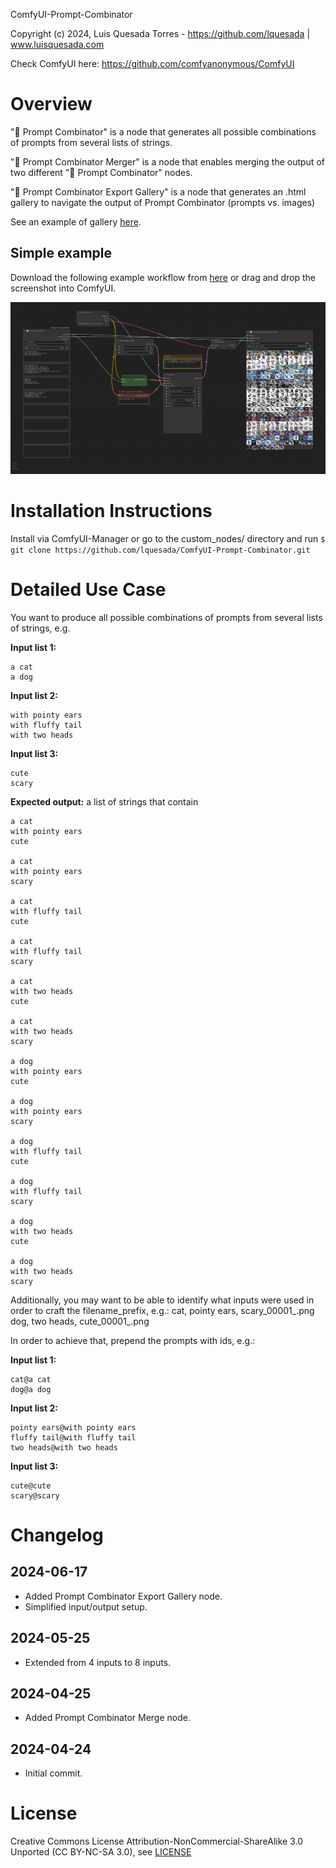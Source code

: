 ComfyUI-Prompt-Combinator

Copyright (c) 2024, Luis Quesada Torres - https://github.com/lquesada | www.luisquesada.com

Check ComfyUI here: https://github.com/comfyanonymous/ComfyUI

# Overview

"🔢 Prompt Combinator" is a node that generates all possible combinations of prompts from several lists of strings.

"🔢 Prompt Combinator Merger" is a node that enables merging the output of two different "🔢 Prompt Combinator" nodes.

"🔢 Prompt Combinator Export Gallery" is a node that generates an .html gallery to navigate the output of Prompt Combinator (prompts vs. images)

See an example of gallery [here](example_gallery.html).

## Simple example
Download the following example workflow from [here](prompt-combinator_example_workflow.json) or drag and drop the screenshot into ComfyUI.

![Workflow](prompt-combinator_example_workflow.png)

# Installation Instructions

Install via ComfyUI-Manager or go to the custom_nodes/ directory and run ```$ git clone https://github.com/lquesada/ComfyUI-Prompt-Combinator.git```

# Detailed Use Case
You want to produce all possible combinations of prompts from several lists of strings, e.g.

**Input list 1:**
```
a cat
a dog
```

**Input list 2:**
```
with pointy ears
with fluffy tail
with two heads
```

**Input list 3:**
```
cute
scary
```

**Expected output:** a list of strings that contain
```
a cat
with pointy ears
cute

a cat
with pointy ears
scary

a cat
with fluffy tail
cute

a cat
with fluffy tail
scary

a cat
with two heads
cute

a cat
with two heads
scary

a dog
with pointy ears
cute

a dog
with pointy ears
scary

a dog
with fluffy tail
cute

a dog
with fluffy tail
scary

a dog
with two heads
cute

a dog
with two heads
scary
```

Additionally, you may want to be able to identify what inputs were used in order to craft the filename_prefix, e.g.:
cat, pointy ears, scary_00001_.png
dog, two heads, cute_00001_.png

In order to achieve that, prepend the prompts with ids, e.g.:

**Input list 1:**
```
cat@a cat
dog@a dog
```

**Input list 2:**
```
pointy ears@with pointy ears
fluffy tail@with fluffy tail
two heads@with two heads
```

**Input list 3:**
```
cute@cute
scary@scary
```

# Changelog
## 2024-06-17
- Added Prompt Combinator Export Gallery node.
- Simplified input/output setup.
## 2024-05-25
- Extended from 4 inputs to 8 inputs.
## 2024-04-25
- Added Prompt Combinator Merge node.
## 2024-04-24
- Initial commit.

# License
Creative Commons License Attribution-NonCommercial-ShareAlike 3.0 Unported (CC BY-NC-SA 3.0), see [LICENSE](LICENSE)
